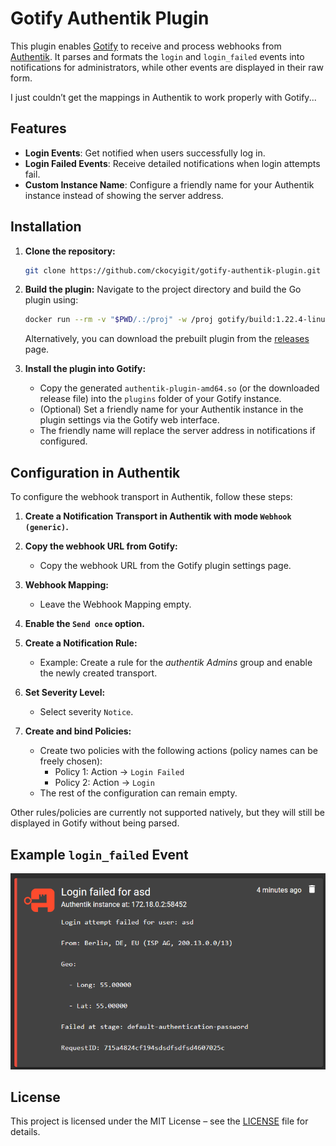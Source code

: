 # Gotify Authentik Plugin

This plugin enables [Gotify](https://gotify.net) to receive and process webhooks from [Authentik](https://goauthentik.io). It parses and formats the `login` and `login_failed` events into notifications for administrators, while other events are displayed in their raw form.

I just couldn’t get the mappings in Authentik to work properly with Gotify...

## Features
- **Login Events**: Get notified when users successfully log in.
- **Login Failed Events**: Receive detailed notifications when login attempts fail.
- **Custom Instance Name**: Configure a friendly name for your Authentik instance instead of showing the server address.

## Installation

1. **Clone the repository:**
   ```bash
   git clone https://github.com/ckocyigit/gotify-authentik-plugin.git
   ```

2. **Build the plugin:**
   Navigate to the project directory and build the Go plugin using:
   ```bash
   docker run --rm -v "$PWD/.:/proj" -w /proj gotify/build:1.22.4-linux-amd64             go build -a -installsuffix cgo -ldflags "-w -s" -buildmode=plugin -o plugin/authentik-plugin-amd64.so /proj
   ```

   Alternatively, you can download the prebuilt plugin from the [releases](https://github.com/ckocyigit/gotify-authentik-plugin/releases) page.

3. **Install the plugin into Gotify:**
   - Copy the generated `authentik-plugin-amd64.so` (or the downloaded release file) into the `plugins` folder of your Gotify instance.
   - (Optional) Set a friendly name for your Authentik instance in the plugin settings via the Gotify web interface.
   - The friendly name will replace the server address in notifications if configured.

## Configuration in Authentik

To configure the webhook transport in Authentik, follow these steps:

1. **Create a Notification Transport in Authentik with mode `Webhook (generic)`.**

2. **Copy the webhook URL from Gotify:**
   - Copy the webhook URL from the Gotify plugin settings page.

3. **Webhook Mapping:**
   - Leave the Webhook Mapping empty.

4. **Enable the `Send once` option.**

5. **Create a Notification Rule:**
   - Example: Create a rule for the *authentik Admins* group and enable the newly created transport.

6. **Set Severity Level:**
   - Select severity `Notice`.

7. **Create and bind Policies:**
   - Create two policies with the following actions (policy names can be freely chosen):
     - Policy 1: Action → `Login Failed`
     - Policy 2: Action → `Login`
   - The rest of the configuration can remain empty.

Other rules/policies are currently not supported natively, but they will still be displayed in Gotify without being parsed.

## Example `login_failed` Event

![Example login_failed Event](example.png)

## License
This project is licensed under the MIT License – see the [LICENSE](LICENSE) file for details.
